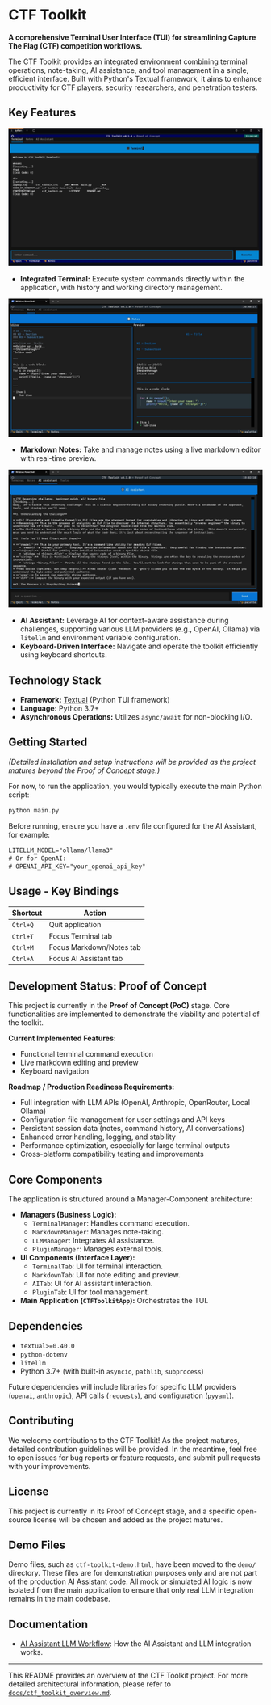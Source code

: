 # CTF Toolkit

**A comprehensive Terminal User Interface (TUI) for streamlining Capture The Flag (CTF) competition workflows.**

The CTF Toolkit provides an integrated environment combining terminal operations, note-taking, AI assistance, and tool management in a single, efficient interface. Built with Python's Textual framework, it aims to enhance productivity for CTF players, security researchers, and penetration testers.

## Key Features
  
![Terminal Tab](docs/Terminal-Tab.jpg)  
  
*   **Integrated Terminal:** Execute system commands directly within the application, with history and working directory management.
    
![Markdown Tab](docs/Notes-Tab.jpg)  
  
*   **Markdown Notes:** Take and manage notes using a live markdown editor with real-time preview.  
  
![AI Assistant](docs/AI-Assistant.jpg)  
  
*   **AI Assistant:** Leverage AI for context-aware assistance during challenges, supporting various LLM providers (e.g., OpenAI, Ollama) via `litellm` and environment variable configuration.
*   **Keyboard-Driven Interface:** Navigate and operate the toolkit efficiently using keyboard shortcuts.

## Technology Stack

*   **Framework:** [Textual](https://textual.textualize.io/) (Python TUI framework)
*   **Language:** Python 3.7+
*   **Asynchronous Operations:** Utilizes `async/await` for non-blocking I/O.

## Getting Started

*(Detailed installation and setup instructions will be provided as the project matures beyond the Proof of Concept stage.)*

For now, to run the application, you would typically execute the main Python script:
```bash
python main.py
```
Before running, ensure you have a `.env` file configured for the AI Assistant, for example:
```
LITELLM_MODEL="ollama/llama3"
# Or for OpenAI:
# OPENAI_API_KEY="your_openai_api_key"
```

## Usage - Key Bindings

| Shortcut | Action                       |
|----------|------------------------------|
| `Ctrl+Q` | Quit application             |
| `Ctrl+T` | Focus Terminal tab           |
| `Ctrl+M` | Focus Markdown/Notes tab     |
| `Ctrl+A` | Focus AI Assistant tab       |

## Development Status: Proof of Concept

This project is currently in the **Proof of Concept (PoC)** stage. Core functionalities are implemented to demonstrate the viability and potential of the toolkit.

**Current Implemented Features:**
*   Functional terminal command execution
*   Live markdown editing and preview
*   Keyboard navigation

**Roadmap / Production Readiness Requirements:**
*   Full integration with LLM APIs (OpenAI, Anthropic, OpenRouter, Local Ollama)
*   Configuration file management for user settings and API keys
*   Persistent session data (notes, command history, AI conversations)
*   Enhanced error handling, logging, and stability
*   Performance optimization, especially for large terminal outputs
*   Cross-platform compatibility testing and improvements

## Core Components

The application is structured around a Manager-Component architecture:

*   **Managers (Business Logic):**
    *   `TerminalManager`: Handles command execution.
    *   `MarkdownManager`: Manages note-taking.
    *   `LLMManager`: Integrates AI assistance.
    *   `PluginManager`: Manages external tools.
*   **UI Components (Interface Layer):**
    *   `TerminalTab`: UI for terminal interaction.
    *   `MarkdownTab`: UI for note editing and preview.
    *   `AITab`: UI for AI assistant interaction.
    *   `PluginTab`: UI for tool management.
*   **Main Application (`CTFToolkitApp`):** Orchestrates the TUI.

## Dependencies

*   `textual>=0.40.0`
*   `python-dotenv`
*   `litellm`
*   Python 3.7+ (with built-in `asyncio`, `pathlib`, `subprocess`)

Future dependencies will include libraries for specific LLM providers (`openai`, `anthropic`), API calls (`requests`), and configuration (`pyyaml`).

## Contributing

We welcome contributions to the CTF Toolkit! As the project matures, detailed contribution guidelines will be provided. In the meantime, feel free to open issues for bug reports or feature requests, and submit pull requests with your improvements.

## License

This project is currently in its Proof of Concept stage, and a specific open-source license will be chosen and added as the project matures.

## Demo Files

Demo files, such as `ctf-toolkit-demo.html`, have been moved to the `demo/` directory. These files are for demonstration purposes only and are not part of the production AI Assistant code. All mock or simulated AI logic is now isolated from the main application to ensure that only real LLM integration remains in the main codebase.

## Documentation

- [AI Assistant LLM Workflow](docs/3-AI-Assistant/ai-assist-WORKFLOW.md): How the AI Assistant and LLM integration works.

---

This README provides an overview of the CTF Toolkit project. For more detailed architectural information, please refer to [`docs/ctf_toolkit_overview.md`](docs/ctf_toolkit_overview.md:1).

